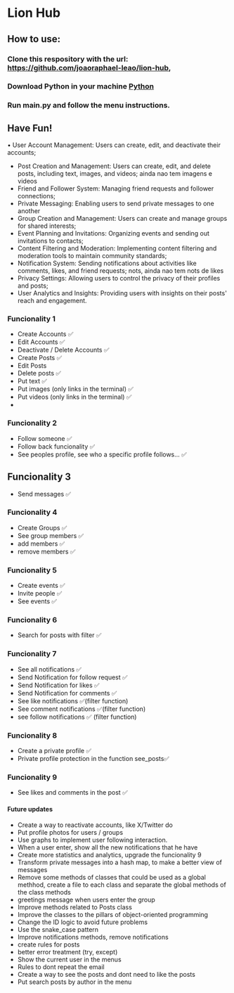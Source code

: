 # Lion Hub


## How to use:
### Clone this respository with the url: https://github.com/joaoraphael-leao/lion-hub,
### Download Python in your machine [Python](https://www.python.org/)
### Run main.py and follow the menu instructions.

## Have Fun!

• User Account Management: Users can create, edit, and deactivate their accounts;
-  Post Creation and Management: Users can create, edit, and delete posts, including text, images, and videos;
ainda nao tem imagens e videos
-  Friend and Follower System: Managing friend requests and follower connections;
-  Private Messaging: Enabling users to send private messages to one another
-  Group Creation and Management: Users can create and manage groups for shared interests;
-  Event Planning and Invitations: Organizing events and sending out invitations to contacts;
-  Content Filtering and Moderation: Implementing content filtering and moderation tools to maintain community standards;
-  Notification System: Sending notifications about activities like comments, likes, and friend requests;
 nots, ainda nao tem nots de likes
-  Privacy Settings: Allowing users to control the privacy of their profiles and posts;
-  User Analytics and Insights: Providing users with insights on their posts' reach and engagement.


### Funcionality 1 
- Create Accounts ✅
- Edit Accounts ✅
- Deactivate / Delete Accounts ✅
- Create Posts ✅
- Edit Posts
- Delete posts ✅
- Put text ✅
- Put images (only links in the terminal) ✅
- Put videos (only links in the terminal) ✅
- 
### Funcionality 2
- Follow someone ✅
- Follow back funcionality ✅
- See peoples profile, see who a specific profile follows... ✅
 
## Funcionality 3 
- Send messages ✅
### Funcionality 4 
- Create Groups ✅
- See group members ✅
- add members ✅
- remove members ✅
### Funcionality 5 
- Create events  ✅
- Invite people ✅
- See events ✅
### Funcionality 6 
- Search for posts with filter ✅
### Funcionality 7 
- See all notifications ✅
- Send Notification for follow request ✅
- Send Notification for likes ✅
- Send Notification for comments ✅
- See like notifications ✅(filter function)
- See comment notifications ✅(filter function)
- see follow notifications ✅ (filter function)

### Funcionality 8 
- Create a private profile ✅
- Private profile protection in the function see_posts✅
### Funcionality 9 
- See likes and comments in the post ✅

#### Future updates

- Create a way to reactivate accounts, like X/Twitter do
- Put profile photos for users / groups
- Use graphs to implement user following interaction.
- When a user enter, show all the new notifications that he have
- Create more statistics and analytics, upgrade the funcionality 9
- Transform private messages into a hash map, to make a better view of messages
- Remove some methods of classes that could be used as a global methhod, create a file to each class and separate the 
global methods of the class methods
- greetings message when users enter the group 
- Improve methods related to Posts class
- Improve the classes to the pillars of object-oriented programming
- Change the ID logic to avoid future problems
- Use the snake_case pattern
- Improve notifications methods, remove notifications
- create rules for posts
- better error treatment (try, except)
- Show the current user in the menus
- Rules to dont repeat the email
- Create a way to see the posts and dont need to like the posts
- Put search posts by author in the menu
